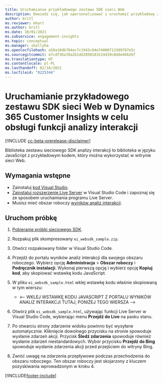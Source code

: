 ```yaml
---
title: Uruchamianie przykładowego zestawu SDK sieci Web
description: Dowiedz się, jak spersonalizować i uruchomić przykładowy zestaw SDK sieci Web.
author: britl
ms.reviewer: mhart
ms.author: britl
ms.date: 10/01/2021
ms.subservice: engagement-insights
ms.topic: conceptual
ms.manager: shellyha
ms.openlocfilehash: a50a10db784ec7c1943c94e74000713309787e5c
ms.sourcegitcommit: e7cdf36a78a2b1dd2850183224d39c8dde46b26f
ms.translationtype: HT
ms.contentlocale: pl-PL
ms.lasthandoff: 02/16/2022
ms.locfileid: "8225344"
---
```

# <a name="run-the-web-sdk-sample-for-dynamics-365-customer-insights-engagement-insights-capability"></a>Uruchamianie przykładowego zestawu SDK sieci Web w Dynamics 365 Customer Insights w celu obsługi funkcji analizy interakcji

[!INCLUDE [cc-beta-prerelease-disclaimer](includes/cc-beta-prerelease-disclaimer.md)]

Biblioteka zestawu sieciowego SDK analizy interakcji to biblioteka w języku JavaScript z przykładowym kodem, który można wykorzystać w witrynie sieci Web.

## <a name="prerequisites"></a>Wymagania wstępne

- Zainstaluj [kod Visual Studio](https://code.visualstudio.com/).
- [Zainstaluj rozszerzenie Live Server](https://marketplace.visualstudio.com/items?itemName=ritwickdey.LiveServer) w Visual Studio Code i zapoznaj się ze sposobem uruchamiania programu Live Server.
- Musisz mieć obszar roboczy [wyników analiz interakcji](create-workspace.md).

## <a name="run-sample"></a>Uruchom próbkę

1. [Pobieranie próbki sieciowego SDK](https://download.pi.dynamics.com/sdk/EngagementInsightsSamples/ei_websdk_sample.zip).

1. Rozpakuj plik skompresowany `ei_websdk_sample.zip`.

1. Otwórz rozpakowany folder w Visual Studio Code.

1. Przejdź do portalu wyników analiz interakcji dla swojego obszaru roboczego. Wybierz opcję **Administracja** > **Obszar roboczy** i **Podręcznik instalacji**. Wykonaj pierwszą opcję i wybierz opcję **Kopiuj kod**, aby skopiować wstawkę kodu JavaScript.

1. W pliku `ei_websdk_sample.html` wklej wstawkę kodu właśnie skopiowaną w tym wierszu:

   - <-- WKLEJ WSTAWKĘ KODU JAVASCRIPT Z PORTALU WYNIKÓW ANALIZ INTERAKCJI TUTAJ, PONIŻEJ TEGO WIERSZA -->

1. Otwórz plik `ei_websdk_sample.html`, używając funkcji Live Server w Visual Studio Code, wybierając menu **Przejdź do Live** na pasku stanu.

1. Po otwarciu strony zdarzenie widoku powinno być wysyłane automatycznie. Kliknięcie dowolnego przycisku na stronie spowoduje wysłanie zdarzeń akcji. Przycisk **Śledź zdarzenia** spowoduje również wysłanie zdarzeń niestandardowych. Wybór przycisku **Przejdź do Bing** spowoduje wysłanie zdarzenia akcji przed przejściem do witryny Bing.

1. Zwróć uwagę na zdarzenia przepływowe podczas przechodzenia do obszaru roboczego. Ten obszar roboczy jest skojarzony z kluczem pozyskiwania wprowadzonym w kroku 4.


[!INCLUDE[footer-include](../includes/footer-banner.md)]

